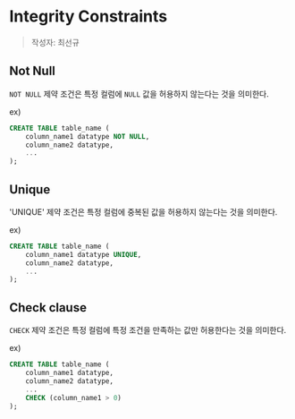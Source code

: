# Integrity Constraints

> 작성자: 최선규

## Not Null

`NOT NULL` 제약 조건은 특정 컬럼에 `NULL` 값을 허용하지 않는다는 것을 의미한다.

ex)

  ```sql
  CREATE TABLE table_name (
      column_name1 datatype NOT NULL,
      column_name2 datatype,
      ...
  );
  ```

## Unique

'UNIQUE' 제약 조건은 특정 컬럼에 중복된 값을 허용하지 않는다는 것을 의미한다.

ex)

  ```sql
  CREATE TABLE table_name (
      column_name1 datatype UNIQUE,
      column_name2 datatype,
      ...
  );
  ```

## Check clause

`CHECK` 제약 조건은 특정 컬럼에 특정 조건을 만족하는 값만 허용한다는 것을 의미한다.

ex)

  ```sql
  CREATE TABLE table_name (
      column_name1 datatype,
      column_name2 datatype,
      ...
      CHECK (column_name1 > 0)
  );
  ```
